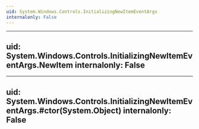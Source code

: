```yaml
---
uid: System.Windows.Controls.InitializingNewItemEventArgs
internalonly: False
---
```


---
uid: System.Windows.Controls.InitializingNewItemEventArgs.NewItem
internalonly: False
---

---
uid: System.Windows.Controls.InitializingNewItemEventArgs.#ctor(System.Object)
internalonly: False
---
